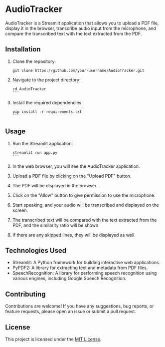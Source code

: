 # AudioTracker

AudioTracker is a Streamlit application that allows you to upload a PDF file, display it in the browser, transcribe audio input from the microphone, and compare the transcribed text with the text extracted from the PDF.

## Installation

1. Clone the repository:

   ```shell
   git clone https://github.com/your-username/AudioTracker.git
   ```

2. Navigate to the project directory:

   ````shell
   cd AudioTracker
   ```

3. Install the required dependencies:

   ````shell
   pip install -r requirements.txt
   ```

## Usage

1. Run the Streamlit application:

   ````shell
   streamlit run app.py
   ```

2. In the web browser, you will see the AudioTracker application.

3. Upload a PDF file by clicking on the "Upload PDF" button.

4. The PDF will be displayed in the browser.

5. Click on the "Allow" button to give permission to use the microphone.

6. Start speaking, and your audio will be transcribed and displayed on the screen.

7. The transcribed text will be compared with the text extracted from the PDF, and the similarity ratio will be shown.

8. If there are any skipped lines, they will be displayed as well.

## Technologies Used

- Streamlit: A Python framework for building interactive web applications.
- PyPDF2: A library for extracting text and metadata from PDF files.
- SpeechRecognition: A library for performing speech recognition using various engines, including Google Speech Recognition.

## Contributing

Contributions are welcome! If you have any suggestions, bug reports, or feature requests, please open an issue or submit a pull request.

## License

This project is licensed under the [MIT License](LICENSE).
